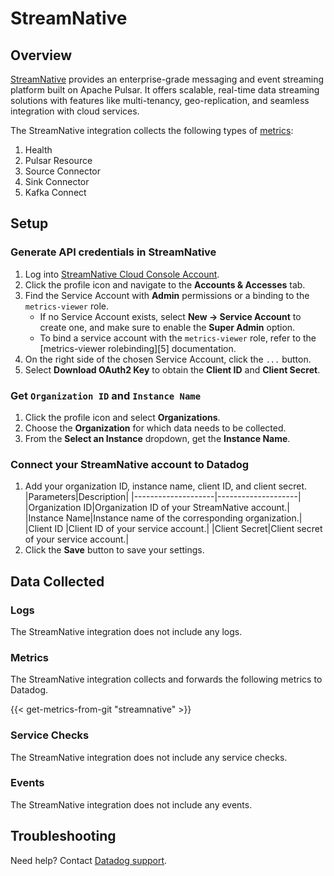 # StreamNative

## Overview

[StreamNative][1] provides an enterprise-grade messaging and event streaming platform built on Apache Pulsar. It offers scalable, real-time data streaming solutions with features like multi-tenancy, geo-replication, and seamless integration with cloud services.

The StreamNative integration collects the following types of [metrics][2]:

1. Health
2. Pulsar Resource
3. Source Connector
4. Sink Connector
5. Kafka Connect

## Setup

### Generate API credentials in StreamNative

1. Log into [StreamNative Cloud Console Account][3].
2. Click the profile icon and navigate to the **Accounts & Accesses** tab.
3. Find the Service Account with **Admin** permissions or a binding to the `metrics-viewer` role.
   - If no Service Account exists, select **New -> Service Account** to create one, and make sure to enable the **Super Admin** option.
   - To bind a service account with the `metrics-viewer` role, refer to the [metrics-viewer rolebinding][5] documentation. 
4. On the right side of the chosen Service Account, click the `...` button.
5. Select **Download OAuth2 Key** to obtain the **Client ID** and **Client Secret**.

### Get `Organization ID` and `Instance Name`

1. Click the profile icon and select **Organizations**.
2. Choose the **Organization** for which data needs to be collected.
3. From the **Select an Instance** dropdown, get the **Instance Name**.


### Connect your StreamNative account to Datadog

1. Add your organization ID, instance name, client ID, and client secret.
    |Parameters|Description|
    |--------------------|--------------------|
    |Organization ID|Organization ID of your StreamNative account.|
    |Instance Name|Instance name of the corresponding organization.|
    |Client ID |Client ID of your service account.|
    |Client Secret|Client secret of your service account.|
2. Click the **Save** button to save your settings.


## Data Collected

### Logs 

The StreamNative integration does not include any logs.

### Metrics

The StreamNative integration collects and forwards the following metrics to Datadog.

{{< get-metrics-from-git "streamnative" >}}

### Service Checks

The StreamNative integration does not include any service checks.

### Events

The StreamNative integration does not include any events.

## Troubleshooting

Need help? Contact [Datadog support][4].

[1]: https://streamnative.io/
[2]: https://docs.streamnative.io/docs/cloud-metrics-api#metrics-endpoint
[3]: https://console.streamnative.cloud/
[4]: https://docs.datadoghq.com/help/
